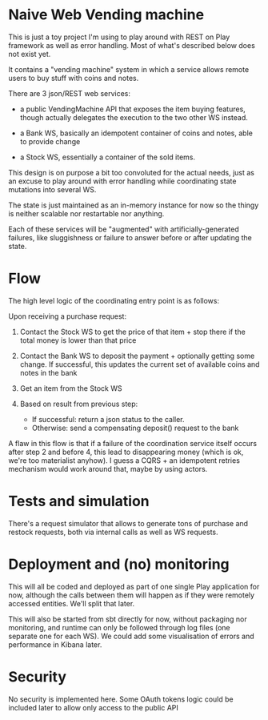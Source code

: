 # Naive Web Vending machine

This is just a toy project I'm using to play around with REST on Play framework as well as error handling. Most of what's described below does not exist yet.   

It contains a "vending machine" system in which a service allows remote users to buy stuff with coins and notes.  

There are 3 json/REST web services: 

- a public VendingMachine API that exposes the item buying features, though actually delegates the execution to the two other WS instead. 

- a Bank WS, basically an idempotent container of coins and notes, able to provide change

- a Stock WS, essentially a container of the sold items.

This design is on purpose a bit too convoluted for the actual needs, just as an excuse to play around with error handling while coordinating state mutations into several WS.
 
The state is just maintained as an in-memory instance for now so the thingy is neither scalable nor restartable nor anything. 

Each of these services will be "augmented" with artificially-generated failures, like sluggishness or failure to answer before or after updating the state. 

 

# Flow

The high level logic of the coordinating entry point is as follows: 

Upon receiving a purchase request: 

1. Contact the Stock WS to get the price of that item + stop there if the total money is lower than that price

2. Contact the Bank WS to deposit the payment + optionally getting some change. If successful, this updates the current set of available coins and notes in the bank

3. Get an item from the Stock WS

4. Based on result from previous step:
	- If successful: return a json status to the caller. 
	- Otherwise: send a compensating deposit() request to the bank 

A flaw in this flow is that if a failure of the coordination service itself occurs after step 2 and before 4, 
this lead to disappearing money (which is ok, we're too materialist anyhow). I guess a CQRS + an idempotent retries 
mechanism would work around that, maybe by using actors. 

# Tests and simulation

There's a request simulator that allows  to generate tons of purchase and restock requests, both via internal calls as well as WS requests.   


# Deployment and (no) monitoring

This will all be coded and deployed as part of one single Play application for now, although the calls between them will happen as if they were remotely accessed entities. We'll split that later.   

This will also be started from sbt directly for now, without packaging nor monitoring, and runtime can only be followed through log files (one separate one for each WS). We could add some visualisation of errors and performance in Kibana later. 


# Security

No security is implemented here. Some OAuth tokens logic could be included later to allow only access to the public API 